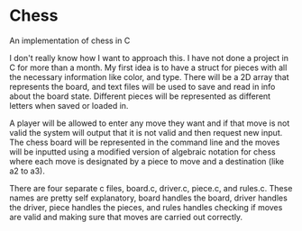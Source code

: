 # Chess
An implementation of chess in C

I don't really know how I want to approach this.  I have not done a project in C for more than a month.  My first idea is to have a struct for pieces with all the necessary information like color, and type.  There will be a 2D array that represents the board, and text files will be used to save and read in info about the board state.  Different pieces will be represented as different letters when saved or loaded in.  

A player will be allowed to enter any move they want and if that move is not valid the system will output that it is not valid and then request new input.  The chess board will be represented in the command line and the moves will be inputted using a modified version of algebraic notation for chess where each move is designated by a piece to move and a destination (like a2 to a3).  

There are four separate c files, board.c, driver.c, piece.c, and rules.c.  These names are pretty self explanatory, board handles the board, driver handles the driver, piece handles the pieces, and rules handles checking if moves are valid and making sure that moves are carried out correctly.  


